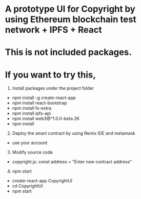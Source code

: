 # A prototype UI for Copyright by using Ethereum blockchain test network + IPFS + React

# This is not included packages.
# If you want to try this, 
1. Install packages under the project folder
- npm install -g create-react-app
- npm install react-bootstrap
- npm install fs-extra
- npm install ipfs-api
- npm install web3@^1.0.0-beta.26
- npm install

2. Deploy the smart contract by using Remix IDE and metamask
- use your account
3. Modify source code
- copyright.js: const address = "Enter new contract address"
4. npm start
- create-react-app CopyrightUI
- cd CopyrightUI
- npm start
